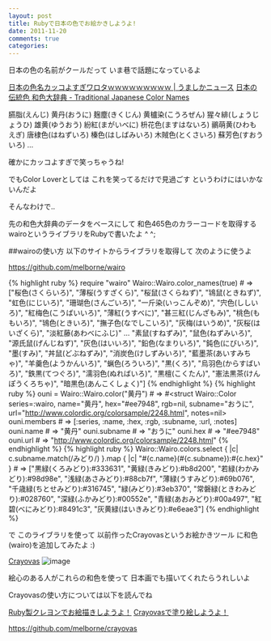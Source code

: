 ```yaml
---
layout: post
title: Rubyで日本の色でお絵かきしようよ!
date: 2011-11-20
comments: true
categories:
---
```



日本の色の名前がクールだって
いま巷で話題になっているよ

[日本の色名カッコよすぎワロタｗｗｗｗｗｗｗｗｗ | うましかニュース](http://umashika-news.jp/archives/51967828.html)
[日本の伝統色 和色大辞典 - Traditional Japanese Color Names](http://www.colordic.org/w/)

臙脂(えんじ) 
黄丹(おうに) 
麹塵(きくじん)
黄櫨染(こうろぜん) 
猩々緋(しょうじょうひ) 
雄黄(ゆうおう) 
紛紅(まがいべに) 
枡花色(ますはないろ) 
鶸萌黄(ひわもえぎ) 
唐棣色(はねずいろ) 
榛色(はしばみいろ) 
木賊色(とくさいろ) 
蘇芳色(すおういろ) 
     ...

確かにカッコよすぎで笑っちゃうね!

でもColor Loverとしては
これを笑ってるだけで見過ごす
というわけにはいかないんだよ

そんなわけで..

先の和色大辞典のデータをベースにして
和色465色のカラーコードを取得する
wairoというライブラリをRubyで書いたよ ^ ^;

##wairoの使い方
以下のサイトからライブラリを取得して
次のように使うよ

https://github.com/melborne/wairo

{% highlight ruby %}
require "wairo"
Wairo::Wairo.color_names(true) # => ["桜色(さくらいろ)", "薄桜(うすざくら)", "桜鼠(さくらねず)", "鴇鼠(ときねず)", "虹色(にじいろ)", "珊瑚色(さんごいろ)", "一斤染(いっこんぞめ)", "宍色(ししいろ)", "紅梅色(こうばいいろ)", "薄紅(うすべに)", "甚三紅(じんざもみ)", "桃色(ももいろ)", "鴇色(ときいろ)", "撫子色(なでしこいろ)", "灰梅(はいうめ)", "灰桜(はいざくら)", "淡紅藤(あわべにふじ)" ... "素鼠(すねずみ)", "鼠色(ねずみいろ)", "源氏鼠(げんじねず)", "灰色(はいいろ)", "鉛色(なまりいろ)", "鈍色(にびいろ)", "墨(すみ)", "丼鼠(どぶねずみ)", "消炭色(けしずみいろ)", "藍墨茶(あいすみちゃ)", "羊羹色(ようかんいろ)", "蝋色(ろういろ)", "黒(くろ)", "烏羽色(からすばいろ)", "鉄黒(てつぐろ)", "濡羽色(ぬればいろ)", "黒檀(こくたん)", "憲法黒茶(けんぽうくろちゃ)", "暗黒色(あんこくしょく)"]
{% endhighlight %}
{% highlight ruby %}
ouni = Wairo::Wairo.color("黄丹") # => #<struct Wairo::Color series=:wairo, name="黄丹", hex="#ee7948", rgb=nil, subname="おうに", url="http://www.colordic.org/colorsample/2248.html", notes=nil>
ouni.members # => [:series, :name, :hex, :rgb, :subname, :url, :notes]
ouni.name # => "黄丹"
ouni.subname # => "おうに"
ouni.hex # => "#ee7948"
ouni.url # => "http://www.colordic.org/colorsample/2248.html"
{% endhighlight %}
{% highlight ruby %}
Wairo::Wairo.colors.select { |c| c.subname.match(/みどり/) }.map { |c| "#{c.name}(#{c.subname}):#{c.hex}" } # => ["黒緑(くろみどり):#333631", "黄緑(きみどり):#b8d200", "若緑(わかみどり):#98d98e", "浅緑(あさみどり):#88cb7f", "薄緑(うすみどり):#69b076", "千歳緑(ちとせみどり):#316745", "緑(みどり):#3eb370", "常磐緑(ときわみどり):#028760", "深緑(ふかみどり):#00552e", "青緑(あおみどり):#00a497", "紅碧(べにみどり):#8491c3", "灰黄緑(はいきみどり):#e6eae3"]
{% endhighlight %}

で
このライブラリを使って
以前作ったCrayovasというお絵かきツール
に和色(wairo)を追加してみたよ :)

[Crayovas](http://crayovas.heroku.com/)
![image](http://img.f.hatena.ne.jp/images/fotolife/k/keyesberry/20111120/20111120222334.png)

絵心のある人がこれらの和色を使って
日本画でも描いてくれたらうれしいよ

Crayovasの使い方については以下を読んでね

[Ruby製クレヨンでお絵描きしようよ！](/2011/02/09/Ruby/)
[Crayovasで塗り絵しようよ！](/2011/02/12/Crayovas/)

https://github.com/melborne/crayovas
